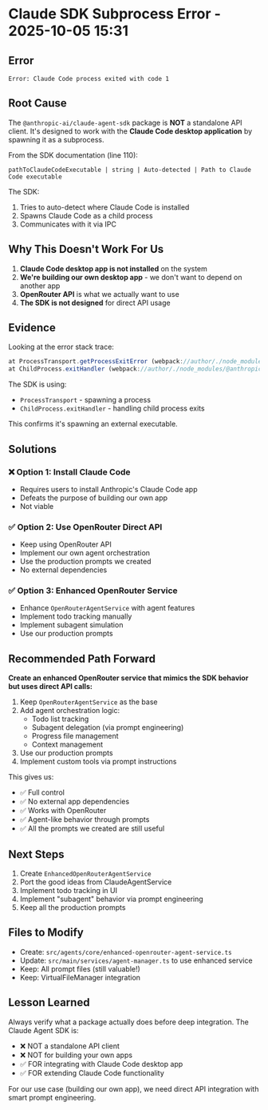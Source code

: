 # Claude SDK Subprocess Error - 2025-10-05 15:31

## Error
```
Error: Claude Code process exited with code 1
```

## Root Cause

The `@anthropic-ai/claude-agent-sdk` package is **NOT** a standalone API client. It's designed to work with the **Claude Code desktop application** by spawning it as a subprocess.

From the SDK documentation (line 110):
```
pathToClaudeCodeExecutable | string | Auto-detected | Path to Claude Code executable
```

The SDK:
1. Tries to auto-detect where Claude Code is installed
2. Spawns Claude Code as a child process
3. Communicates with it via IPC

## Why This Doesn't Work For Us

1. **Claude Code desktop app is not installed** on the system
2. **We're building our own desktop app** - we don't want to depend on another app
3. **OpenRouter API** is what we actually want to use
4. **The SDK is not designed** for direct API usage

## Evidence

Looking at the error stack trace:
```javascript
at ProcessTransport.getProcessExitError (webpack://author/./node_modules/@anthropic-ai/claude-agent-sdk/sdk.mjs?:6552:14)
at ChildProcess.exitHandler (webpack://author/./node_modules/@anthropic-ai/claude-agent-sdk/sdk.mjs?:6689:28)
```

The SDK is using:
- `ProcessTransport` - spawning a process
- `ChildProcess.exitHandler` - handling child process exits

This confirms it's spawning an external executable.

## Solutions

### ❌ Option 1: Install Claude Code
- Requires users to install Anthropic's Claude Code app
- Defeats the purpose of building our own app
- Not viable

### ✅ Option 2: Use OpenRouter Direct API
- Keep using OpenRouter API
- Implement our own agent orchestration
- Use the production prompts we created
- No external dependencies

### ✅ Option 3: Enhanced OpenRouter Service
- Enhance `OpenRouterAgentService` with agent features
- Implement todo tracking manually
- Implement subagent simulation
- Use our production prompts

## Recommended Path Forward

**Create an enhanced OpenRouter service that mimics the SDK behavior but uses direct API calls:**

1. Keep `OpenRouterAgentService` as the base
2. Add agent orchestration logic:
   - Todo list tracking
   - Subagent delegation (via prompt engineering)
   - Progress file management
   - Context management
3. Use our production prompts
4. Implement custom tools via prompt instructions

This gives us:
- ✅ Full control
- ✅ No external app dependencies
- ✅ Works with OpenRouter
- ✅ Agent-like behavior through prompts
- ✅ All the prompts we created are still useful

## Next Steps

1. Create `EnhancedOpenRouterAgentService`
2. Port the good ideas from ClaudeAgentService
3. Implement todo tracking in UI
4. Implement "subagent" behavior via prompt engineering
5. Keep all the production prompts

## Files to Modify

- Create: `src/agents/core/enhanced-openrouter-agent-service.ts`
- Update: `src/main/services/agent-manager.ts` to use enhanced service
- Keep: All prompt files (still valuable!)
- Keep: VirtualFileManager integration

## Lesson Learned

Always verify what a package actually does before deep integration. The Claude Agent SDK is:
- ❌ NOT a standalone API client
- ❌ NOT for building your own apps
- ✅ FOR integrating with Claude Code desktop app
- ✅ FOR extending Claude Code functionality

For our use case (building our own app), we need direct API integration with smart prompt engineering.
